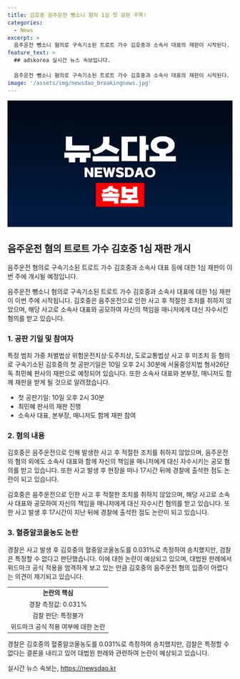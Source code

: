 ```yaml
---
title: 김호중 음주운전 뺑소니 혐의 1심 첫 공판 주목!
categories:
  - News
excerpt: >
  음주운전 뺑소니 혐의로 구속기소된 트로트 가수 김호중과 소속사 대표의 재판이 시작된다. 김씨는 음주운전 후 충돌사고를 일으킨 뒤 자리를 떠나 혐의를 부인했지만 혈중알코올농도 특정이 불가능한 것으로 결론났다. 이에 검찰은 음주운전 혐의를 미적용했으며, 김씨뿐만 아니라 소속사 관계자들도 함께 재판을 받게 된다. (151자)
feature_text: >
  ## adskorea 실시간 뉴스 속보입니다.

  음주운전 뺑소니 혐의로 구속기소된 트로트 가수 김호중과 소속사 대표의 재판이 시작된다. 김씨는 음주운전 후 충돌사고를 일으킨 뒤 자리를 떠나 혐의를 부인했지만 혈중알코올농도 특정이 불가능한 것으로 결론났다. 이에 검찰은 음주운전 혐의를 미적용했으며, 김씨뿐만 아니라 소속사 관계자들도 함께 재판을 받게 된다. (151자)
image: '/assets/img/newsdao_breakingnews.jpg'
---
```


<p><img src="/assets/img/newsdao_breakingnews.jpg" alt="adskorea 속보" /></p>

<h2 data-ke-size="size26">음주운전 혐의 트로트 가수 김호중 1심 재판 개시</h2>

<p>음주운전 혐의로 구속기소된 트로트 가수 김호중과 소속사 대표 등에 대한 1심 재판이 이번 주에 개시될 예정입니다.</p>

<p data-ke-size="size16">음주운전 뺑소니 혐의로 구속기소된 트로트 가수 김호중과 소속사 대표에 대한 1심 재판이 이번 주에 시작됩니다. 김호중은 음주운전으로 인한 사고 후 적절한 조치를 취하지 않았으며, 해당 사고로 소속사 대표와 공모하여 자신의 책임을 매니저에게 대신 자수시킨 혐의를 받고 있습니다.</p>

<h3 data-ke-size="size24">1. 공판 기일 및 참여자</h3>

<p>특정 범죄 가중 처벌법상 위험운전치상·도주치상, 도로교통법상 사고 후 미조치 등 혐의로 구속기소된 김호중의 첫 공판기일은 10일 오후 2시 30분에 서울중앙지법 형사26단독 최민혜 판사의 재판으로 예정되어 있습니다. 또한 소속사 대표와 본부장, 매니저도 함께 재판을 받게 될 것으로 알려졌습니다.</p>

<ul>
  <li>첫 공판기일: 10일 오후 2시 30분</li>
  <li>최민혜 판사의 재판 진행</li>
  <li>소속사 대표, 본부장, 매니저도 함께 재판 참여</li>
</ul>

<h3 data-ke-size="size24">2. 혐의 내용</h3>

<p>김호중은 음주운전으로 인해 발생한 사고 후 적절한 조치를 취하지 않았으며, 음주운전의 혐의 외에도 소속사 대표와 함께 자신의 책임을 매니저에게 대신 자수시키는 공모 혐의를 받고 있습니다. 또한 사고 발생 후 현장을 떠나 17시간 뒤에 경찰에 출석한 점도 논란이 되고 있습니다.</p>

<p data-ke-size="size16">김호중은 음주운전으로 인한 사고 후 적절한 조치를 취하지 않았으며, 해당 사고로 소속사 대표와 공모하여 자신의 책임을 매니저에게 대신 자수시킨 혐의를 받고 있습니다. 또한 사고 발생 후 17시간이 지난 뒤에 경찰에 출석한 점도 논란이 되고 있습니다.</p>

<h3 data-ke-size="size24">3. 혈중알코올농도 논란</h3>

<p>경찰은 사고 발생 후 김호중의 혈중알코올농도를 0.031%로 측정하여 송치했지만, 검찰은 특정할 수 없다고 판단했습니다. 이에 대한 논란이 예상되고 있으며, 대법원 판례에서 위드마크 공식 적용을 엄격하게 보고 있는 만큼 김호중의 음주운전 혐의 입증이 어렵다는 의견이 제기되고 있습니다.</p>

<table>
  <tr>
    <td style="text-align: center; height: 17px;"><b>논란의 핵심</b></td>
  </tr>
  <tr>
    <td style="text-align: center; height: 17px;">경찰 측정값: 0.031%</td>
  </tr>
  <tr>
    <td style="text-align: center; height: 17px;">검찰 판단: 특정불가</td>
  </tr>
  <tr>
    <td style="text-align: center; height: 17px;">위드마크 공식 적용 여부에 대한 논란</td>
  </tr>
</table>

<p data-ke-size="size16">경찰은 김호중의 혈중알코올농도를 0.031%로 측정하여 송치했지만, 검찰은 특정할 수 없다는 결론을 내리고 있어 대법원 판례와 관련하여 논란이 예상되고 있습니다.</p>
실시간 뉴스 속보는, <a href="https://newsdao.kr" rel="dofollow">https://newsdao.kr</a>


